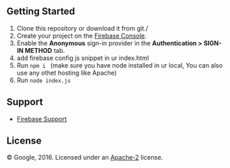Getting Started
---------------
 1. Clone this repository or download it from git./
 1. Create your project on the [Firebase Console](https://console.firebase.google.com).
 1. Enable the **Anonymous** sign-in provider in the **Authentication > SIGN-IN METHOD** tab.
 1. add firebase config js snippet in ur index.html
 1. Run `npm i ` (make sure you have node installed in ur local, You can also use any othet hosting like Apache)
 1. Run `node index.js `    

Support
-------

- [Firebase Support](https://firebase.google.com/support/)

License
-------

© Google, 2016. Licensed under an [Apache-2](../LICENSE) license.
